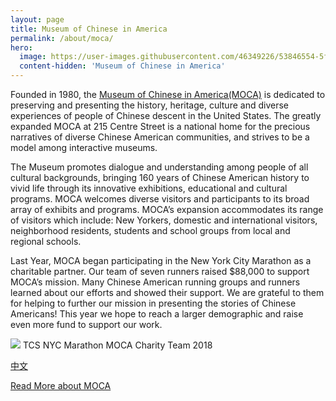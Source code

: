 ```yaml
---
layout: page
title: Museum of Chinese in America
permalink: /about/moca/
hero:
  image: https://user-images.githubusercontent.com/46349226/53846554-5fa9c680-3f7b-11e9-9089-1cb70a454cfc.jpg
  content-hidden: 'Museum of Chinese in America'
---
```


Founded in 1980, the [Museum of Chinese in America(MOCA)](http://www.mocanyc.org/) is dedicated to
preserving and presenting the history, heritage, culture and diverse experiences of
people of Chinese descent in the United States. The greatly expanded MOCA at 215
Centre Street is a national home for the precious narratives of diverse Chinese
American communities, and strives to be a model among interactive museums.

The Museum promotes dialogue and understanding among people of all cultural
backgrounds, bringing 160 years of Chinese American history to vivid life through its
innovative exhibitions, educational and cultural programs. MOCA welcomes diverse
visitors and participants to its broad array of exhibits and programs. MOCA’s expansion
accommodates its range of visitors which include: New Yorkers, domestic and
international visitors, neighborhood residents, students and school groups from local
and regional schools.

Last Year, MOCA began participating in the New York City Marathon as a charitable
partner. Our team of seven runners raised $88,000 to support MOCA’s mission. Many
Chinese American running groups and runners learned about our efforts and showed
their support. We are grateful to them for helping to further our mission in presenting
the stories of Chinese Americans! This year we hope to reach a larger demographic
and raise even more fund to support our work.

![](https://mocaspike150home.files.wordpress.com/2019/02/moca2018team.jpg)
TCS NYC Marathon MOCA Charity Team 2018

[中文](https://mocaspike150.github.io/%E5%85%B3%E4%BA%8E/)

[Read More about MOCA](https://www.mocanyc.org/about/)
